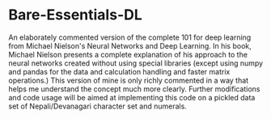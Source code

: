 # Bare-Essentials-DL
An elaborately commented version of the complete 101 for deep learning from Michael Nielson's Neural Networks and Deep Learning.
In his book, Michael Nielson presents a complete explanation of his approach to the neural networks created without using special libraries (except using numpy and pandas for the data and calculation handling and faster matrix operations.) This version of mine is only richly commented in a way that helps me understand the concept much more clearly. Further modifications and code usage will be aimed at implementing this code on a pickled data set of Nepali/Devanagari character set and numerals.
